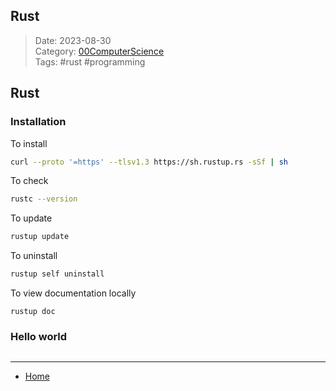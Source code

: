 ## Rust
 
>Date: 2023-08-30  
>Category: [00ComputerScience](links/00ComputerScience.md)  
>Tags: #rust #programming  

## Rust

### Installation
To install  
```bash
curl --proto '=https' --tlsv1.3 https://sh.rustup.rs -sSf | sh
```

To check  
```bash
rustc --version
```

To update
```bash
rustup update
```

To uninstall
```bash
rustup self uninstall
```

To view documentation locally
```basg
rustup doc
```


### Hello world
```rust

```

---
- [Home](https://heartthymes.github.io)